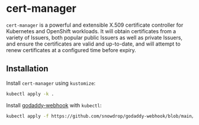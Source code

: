 # cert-manager

`cert-manager` is a powerful and extensible X.509 certificate controller for Kubernetes and OpenShift workloads. It will obtain certificates from a variety of Issuers, both popular public Issuers as well as private Issuers, and ensure the certificates are valid and up-to-date, and will attempt to renew certificates at a configured time before expiry.

## Installation

Install `cert-manager` using `kustomize`:
```bash
kubectl apply -k .
```

Install [godaddy-webhook](https://github.com/snowdrop/godaddy-webhook) with `kubectl`:
```bash
kubectl apply -f https://github.com/snowdrop/godaddy-webhook/blob/main/deploy/webhook-all.yml